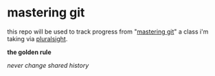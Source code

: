 # mastering git

this repo will be used to track progress from "[mastering git](https://app.pluralsight.com/library/courses/master-git/table-of-contents)" a class i'm taking via [pluralsight](https://app.pluralsight.com/library/).

__the golden rule__

_never change shared history_
